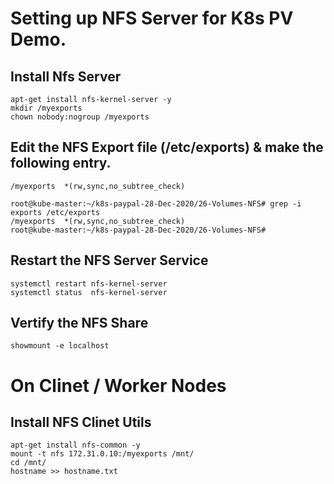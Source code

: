 # Setting up NFS Server for K8s PV Demo. 

## Install Nfs Server 
```
apt-get install nfs-kernel-server -y 
mkdir /myexports
chown nobody:nogroup /myexports
```

## Edit the NFS Export file (/etc/exports) & make the following entry. 
```
/myexports  *(rw,sync,no_subtree_check)
```

```
root@kube-master:~/k8s-paypal-28-Dec-2020/26-Volumes-NFS# grep -i exports /etc/exports
/myexports  *(rw,sync,no_subtree_check)
root@kube-master:~/k8s-paypal-28-Dec-2020/26-Volumes-NFS#
```

## Restart the NFS Server Service
```
systemctl restart nfs-kernel-server
systemctl status  nfs-kernel-server
```

## Vertify the NFS Share
```
showmount -e localhost 
```


# On Clinet / Worker Nodes 

## Install NFS Clinet Utils 
```
apt-get install nfs-common -y
mount -t nfs 172.31.0.10:/myexports /mnt/
cd /mnt/
hostname >> hostname.txt
```
